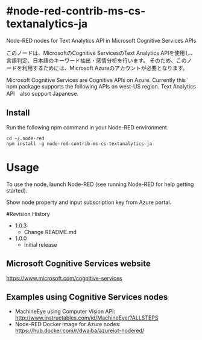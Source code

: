 #node-red-contrib-ms-cs-textanalytics-ja
===================================

Node-RED nodes for Text Analytics API in Microsoft Cognitive Services APIs 

このノードは、MicrosoftのCognitive ServicesのText Analytics APIを使用し、言語判定、日本語のキーワード抽出・感情分析を行います。
そのため、このノードを利用するためには、Microsoft Azureのアカウントが必要となります。

Microsoft Cognitive Services are Cognitive APIs on Azure.
Currently this npm package supports the following APIs on west-US region.
Text Analytics API　also support Japanese.

## Install
Run the following npm command in your Node-RED environment.
```
cd ~/.node-red
npm install -g node-red-contrib-ms-cs-textanalytics-ja
```

# Usage
To use the node, launch Node-RED (see running Node-RED for help getting started).

Show node property and input subscription key from Azure portal.

#Revision History
- 1.0.3 
	- Change README.md
- 1.0.0 
	- Initial release

## Microsoft Cognitive Services website
https://www.microsoft.com/cognitive-services

## Examples using Cognitive Services nodes
- MachineEye using Computer Vision API: http://www.instructables.com/id/MachineEye/?ALLSTEPS
- Node-RED Docker image for Azure nodes: https://hub.docker.com/r/dwaiba/azureiot-nodered/
